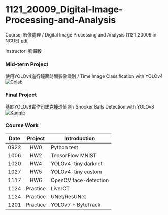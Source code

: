 # 1121_20009_Digital-Image-Processing-and-Analysis
Course: 影像處理 / Digital Image Processing and Analysis (1121_20009 in NCUE)
[pdf](https://webapt.ncue.edu.tw/DEANV2/UploadDEAN/SUBJECT/1121/20009_1SCSC0100930.pdf)

Instructor: 劉儼毅

### Mid-term Project
使用YOLOv4進行鐘面時間影像識別 / Time Image Classification with YOLOv4
[![Colab](https://colab.research.google.com/assets/colab-badge.svg)](https://colab.research.google.com/drive/1xxE2TiuNFGD_JHpJ-PszKZ1yP0uJZp9k)

### Final Project
基於YOLOv8實作司諾克撞球偵測 / Snooker Balls Detection with YOLOv8
[![Kaggle](https://kaggle.com/static/images/open-in-kaggle.svg)](https://www.kaggle.com/code/yustinachang/snooker-balls-detection-with-yolov8)

### Course Work
| Date | Project | Introduction |
| ---- | :----: | ---- |
| 0922 | HW0 | Python test |
| 1006 | HW2 | TensorFlow MNIST |
| 1020 | HW4 | YOLOv4-tiny darknet |
| 1027 | HW5 | YOLOv4-tiny custom |
| 1117 | HW6 | OpenCV face-detection |
| 1124 | Practice | LiverCT |
| 1124 | Practice | UNet/ResUNet |
| 1201 | Practice | YOLOv7 + ByteTrack |
